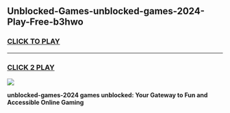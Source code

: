 
## Unblocked-Games-unblocked-games-2024-Play-Free-b3hwo
<h3>
<a href="https://premium76.site?title=unblocked-games-2024&ref=12A">CLICK TO PLAY</a></h3>
<hr>

<h3>
<a href="https://premium76.site?title=unblocked-games-2024&ref=12A">CLICK 2 PLAY</a>
  
</h3>

<a href="https://premium76.site?title=unblocked-games-2024&ref=12A"><img src="https://clearcache.store/games.png"></a>


**unblocked-games-2024 games unblocked: Your Gateway to Fun and Accessible Online Gaming**
